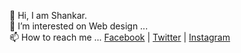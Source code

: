 👋 Hi, I am Shankar.<br>
🔭 I’m interested on Web design ...<br>
📫 How to reach me ... <a href="https://www.facebook.com/shankaravi6/">Facebook</a> | <a href="https://twitter.com/shankaravi6">Twitter</a> | <a href="https://www.instagram.com/shankaravi6/">Instagram</a>

